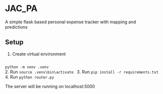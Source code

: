 # JAC_PA
A simple flask based personal expense tracker with mapping and predictions

## Setup
1. Create virtual environment
<code>
python -m venv .venv
</code>
2. Run <code>source .venv\bin\activate </code>
3. Run <code>pip install -r requirements.txt</code>
4. Run <code>python router.py</code>

The server will be running on localhost:5000
